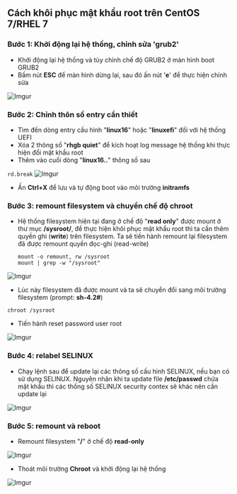 ## Cách khôi phục mật khẩu root trên CentOS 7/RHEL 7
### Bước 1: Khởi động lại hệ  thống, chỉnh sửa 'grub2'
 - Khởi động lại hệ thống và tùy chỉnh chế độ GRUB2 ở màn hình boot GRUB2
 - Bấm nút **ESC** để màn hình dừng lại, sau đó ấn nút '**e**' để thực hiện chỉnh sửa

 ![Imgur](https://i.imgur.com/TZrRhaU.png)

### Bước 2: Chỉnh thôn số entry cần thiết
 - Tìm đến dòng entry cấu hình "**linux16**" hoặc "**linuxefi**" đối với hệ thống UEFI
 - Xóa 2 thông số "**rhgb quiet**" để kích hoạt log message hệ thống khi thực hiện đổi mật khẩu root
 - Thêm vào cuối dòng "**linux16..**" thông số sau
  
  `rd.break`
 ![Imgur](https://i.imgur.com/jUtx4uo.png)

 - Ấn **Ctrl+X** để lưu và tự động boot vào môi trường **initramfs**

### Bước 3: remount filesystem và chuyển chế độ chroot
 - Hệ thống filesystem hiện tại đang ở chế độ "**read only**" được mount ở thư mục **/sysroot/**, để thực hiện khôi phục mật khẩu root thì ta cần thêm quyền ghi (**write**) trên filesystem. Ta sẽ tiến hành remount lại filesystem đã được remount quyền đọc-ghi (read-write)
   ```
   mount -o remount, rw /sysroot
   mount | grep -w "/sysroot"
   ```
 
 ![Imgur](https://i.imgur.com/4YqlDzL.png)

 - Lúc này filesystem đã được mount và ta sẽ chuyển đổi sang môi trường filesystem (prompt: **sh-4.2#**)

  `chroot /sysroot`

 - Tiến hành reset password user root

 ![Imgur](https://i.imgur.com/sTMw9Qg.png)

### Bước 4: relabel SELINUX
 - Chạy lệnh sau để update lại các thông số cấu hình SELINUX, nếu bạn có sử dụng SELINUX. Nguyên nhân khi ta update file **/etc/passwd** chứa mật khẩu thì các thống số SELINUX security contex sẽ khác nên cần update lại

 ![Imgur](https://i.imgur.com/m3hZGs0.png)

### Bước 5: remount và reboot
 - Remount filesystem "**/**" ở chế độ **read-only**

 ![Imgur](https://i.imgur.com/Mtaphdx.png)

 - Thoát môi trường **Chroot** và khởi động lại hệ thống

 ![Imgur](https://i.imgur.com/19Z2iXx.png)
